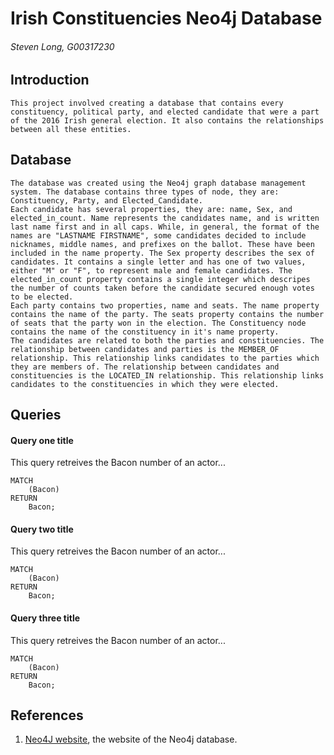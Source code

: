 # Irish Constituencies Neo4j Database
###### Steven Long, G00317230

## Introduction
	This project involved creating a database that contains every constituency, political party, and elected candidate that were a part of the 2016 Irish general election. It also contains the relationships between all these entities.

## Database
	The database was created using the Neo4j graph database management system. The database contains three types of node, they are: Constituency, Party, and Elected_Candidate.
	Each candidate has several properties, they are: name, Sex, and elected_in_count. Name represents the candidates name, and is written last name first and in all caps. While, in general, the format of the names are "LASTNAME FIRSTNAME", some candidates decided to include nicknames, middle names, and prefixes on the ballot. These have been included in the name property. The Sex property describes the sex of candidates. It contains a single letter and has one of two values, either "M" or "F", to represent male and female candidates. The elected_in_count property contains a single integer which descripes the number of counts taken before the candidate secured enough votes to be elected.
	Each party contains two properties, name and seats. The name property contains the name of the party. The seats property contains the number of seats that the party won in the election. The Constituency node contains the name of the constituency in it's name property.
	The candidates are related to both the parties and constituencies. The relationship between candidates and parties is the MEMBER_OF relationship. This relationship links candidates to the parties which they are members of. The relationship between candidates and constituencies is the LOCATED_IN relationship. This relationship links candidates to the constituencies in which they were elected.

## Queries


#### Query one title
This query retreives the Bacon number of an actor...
```cypher
MATCH
	(Bacon)
RETURN
	Bacon;
```

#### Query two title
This query retreives the Bacon number of an actor...
```cypher
MATCH
	(Bacon)
RETURN
	Bacon;
```

#### Query three title
This query retreives the Bacon number of an actor...
```cypher
MATCH
	(Bacon)
RETURN
	Bacon;
```

## References
1. [Neo4J website](http://neo4j.com/), the website of the Neo4j database.
